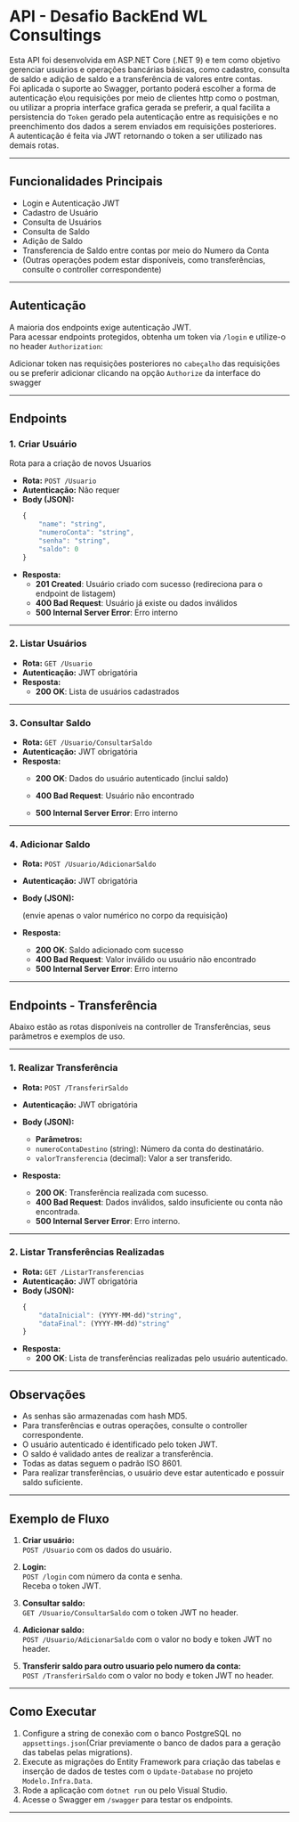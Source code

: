 # API - Desafio BackEnd WL Consultings

Esta API foi desenvolvida em ASP.NET Core (.NET 9) e tem como objetivo gerenciar usuários e operações bancárias básicas, como cadastro, consulta de saldo e adição de saldo e a transferência de valores entre contas.  
Foi aplicada o suporte ao Swagger, portanto poderá escolher a forma de autenticação e\ou requisições por meio de clientes http como o postman, ou utilizar a propria interface grafica gerada se preferir, a qual facilita a persistencia do `Token` gerado  pela autenticação entre as requisições e no preenchimento dos dados a serem enviados em requisições posteriores.   
A autenticação é feita via JWT retornando o token a ser utilizado nas demais rotas.  
  



---

## Funcionalidades Principais

- Login e Autenticação JWT
- Cadastro de Usuário
- Consulta de Usuários
- Consulta de Saldo
- Adição de Saldo
- Transferencia de Saldo entre contas por meio do Numero da Conta
- (Outras operações podem estar disponíveis, como transferências, consulte o controller correspondente)

---

## Autenticação

A maioria dos endpoints exige autenticação JWT.  
Para acessar endpoints protegidos, obtenha um token via `/login` e utilize-o no header `Authorization`:

Adicionar token nas requisições posteriores no `cabeçalho` das requisições ou se preferir adicionar clicando na opção `Authorize` da interface do swagger 


---

## Endpoints

### 1. Criar Usuário
Rota para a criação de novos Usuarios

- **Rota:** `POST /Usuario`
- **Autenticação:** Não requer
- **Body (JSON):**
    ```javascript
    {
        "name": "string",
        "numeroConta": "string",
        "senha": "string",
        "saldo": 0
    }
    ```
- **Resposta:**
  - **201 Created**: Usuário criado com sucesso (redireciona para o endpoint de listagem)
  - **400 Bad Request**: Usuário já existe ou dados inválidos
  - **500 Internal Server Error**: Erro interno

---

### 2. Listar Usuários

- **Rota:** `GET /Usuario`
- **Autenticação:** JWT obrigatória
- **Resposta:**
  - **200 OK**: Lista de usuários cadastrados



---

### 3. Consultar Saldo

- **Rota:** `GET /Usuario/ConsultarSaldo`
- **Autenticação:** JWT obrigatória
- **Resposta:**
  - **200 OK**: Dados do usuário autenticado (inclui saldo)

  - **400 Bad Request**: Usuário não encontrado
  - **500 Internal Server Error**: Erro interno

---

### 4. Adicionar Saldo

- **Rota:** `POST /Usuario/AdicionarSaldo`
- **Autenticação:** JWT obrigatória
- **Body (JSON):**


  (envie apenas o valor numérico no corpo da requisição)
- **Resposta:**
  - **200 OK**: Saldo adicionado com sucesso
  - **400 Bad Request**: Valor inválido ou usuário não encontrado
  - **500 Internal Server Error**: Erro interno

---
##  Endpoints - Transferência

Abaixo estão as rotas disponíveis na controller de Transferências, seus parâmetros e exemplos de uso.

---

### 1. Realizar Transferência

- **Rota:** `POST /TransferirSaldo`
- **Autenticação:** JWT obrigatória
- **Body (JSON):**
  - **Parâmetros:**
  - `numeroContaDestino` (string): Número da conta do destinatário.
  - `valorTransferencia` (decimal): Valor a ser transferido.

- **Resposta:**
  - **200 OK**: Transferência realizada com sucesso.
  - **400 Bad Request**: Dados inválidos, saldo insuficiente ou conta não encontrada.
  - **500 Internal Server Error**: Erro interno.

---

### 2. Listar Transferências Realizadas

- **Rota:** `GET /ListarTransferencias`
- **Autenticação:** JWT obrigatória
- **Body (JSON):**
    ```javascript
    {
        "dataInicial": (YYYY-MM-dd)"string",
        "dataFinal": (YYYY-MM-dd)"string"
    }
    ```
- **Resposta:**
  - **200 OK**: Lista de transferências realizadas pelo usuário autenticado.
  

---


## Observações

- As senhas são armazenadas com hash MD5.
- Para transferências e outras operações, consulte o controller correspondente.
- O usuário autenticado é identificado pelo token JWT.
- O saldo é validado antes de realizar a transferência.
- Todas as datas seguem o padrão ISO 8601.
- Para realizar transferências, o usuário deve estar autenticado e possuir saldo suficiente.

---

## Exemplo de Fluxo

1. **Criar usuário:**  
   `POST /Usuario` com os dados do usuário.

2. **Login:**  
   `POST /login` com número da conta e senha.  
   Receba o token JWT.

3. **Consultar saldo:**  
   `GET /Usuario/ConsultarSaldo` com o token JWT no header.

4. **Adicionar saldo:**  
   `POST /Usuario/AdicionarSaldo` com o valor no body e token JWT no header.
5. **Transferir saldo para outro usuario pelo numero da conta:**  
   `POST /TransferirSaldo` com o valor no body e token JWT no header.
---

## Como Executar

1. Configure a string de conexão com o banco PostgreSQL no `appsettings.json`(Criar previamente o banco de dados para a geração das tabelas pelas migrations).
2. Execute as migrações do Entity Framework para criação das tabelas e inserção de dados de testes com o `Update-Database` no projeto `Modelo.Infra.Data`.
3. Rode a aplicação com `dotnet run` ou pelo Visual Studio.
4. Acesse o Swagger em `/swagger` para testar os endpoints.

---

